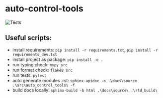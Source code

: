 # auto-control-tools

![Tests](https://github.com/luizn22/auto-control-tools/actions/workflows/tests.yml/badge.svg)

## Useful scripts:
- install requirements: `pip install -r requirements.txt`, `pip install -r requirements_dev.txt`
- install project as package: `pip install -e .`
- run typing check: `mypy src`
- run format check: `flake8 src`
- run tests: `pytest`
- auto generate modules .rst: `sphinx-apidoc -o .\docs\source .\src\auto_control_tools\ -f`
- build docs locally: `sphinx-build -b html .\docs\source\ .\rtd_build\`